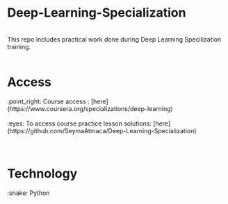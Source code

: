 # Deep-Learning-Specialization

<br> This repo includes practical work done during Deep Learning Specilization training. <br><br>

<h1> Access </h1>
:point_right: Course access : [here](https://www.coursera.org/specializations/deep-learning)  <br><br>
:eyes: To access course practice lesson solutions: [here](https://github.com/SeymaAtmaca/Deep-Learning-Specialization) <br>
<br> <br> 

<h1>Technology </h1> 
:snake: Python 

<br>
